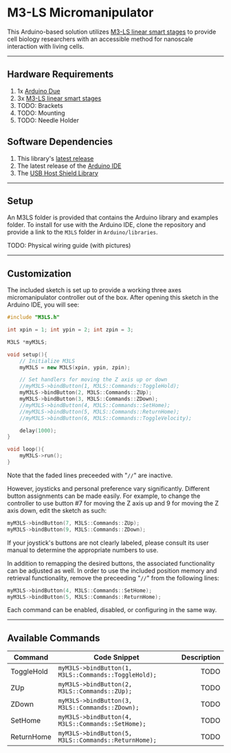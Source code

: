 # M3-LS Micromanipulator
This Arduino-based solution utilizes [M3-LS linear smart stages](http://www.newscaletech.com/micro-mechatronics/m3-linear-stages.php) to provide cell biology researchers with an accessible method for nanoscale interaction with living cells. 
***
## Hardware Requirements
1. 1x [Arduino Due](https://www.arduino.cc/en/Main/arduinoBoardDue)
2. 3x [M3-LS linear smart stages](http://www.newscaletech.com/micro-mechatronics/m3-linear-stages.php)
3. TODO: Brackets
4. TODO: Mounting
5. TODO: Needle Holder

## Software Dependencies
1. This library's [latest release](https://github.com/M-Hawkins/M3-LS_Micromanipulator/releases)
2. The latest release of the [Arduino IDE](https://www.arduino.cc/en/Main/Software)
3. The [USB Host Shield Library](https://github.com/felis/USB_Host_Shield_2.0)
***
## Setup
An M3LS folder is provided that contains the Arduino library and examples folder. To install for use with the Arduino IDE, clone the repository and provide a link to the `M3LS` folder in `Arduino/libraries`.

TODO: Physical wiring guide (with pictures)
***
## Customization
The included sketch is set up to provide a working three axes micromanipulator controller out of the box. After opening this sketch in the Arduino IDE, you will see:
```C++
#include "M3LS.h"

int xpin = 1; int ypin = 2; int zpin = 3;

M3LS *myM3LS;

void setup(){
    // Initialize M3LS
    myM3LS = new M3LS(xpin, ypin, zpin);

    // Set handlers for moving the Z axis up or down
    //myM3LS->bindButton(1, M3LS::Commands::ToggleHold);
    myM3LS->bindButton(2, M3LS::Commands::ZUp);
    myM3LS->bindButton(3, M3LS::Commands::ZDown);
    //myM3LS->bindButton(4, M3LS::Commands::SetHome);
    //myM3LS->bindButton(5, M3LS::Commands::ReturnHome);
    //myM3LS->bindButton(6, M3LS::Commands::ToggleVelocity);

    delay(1000);
}

void loop(){
    myM3LS->run();
}
```
Note that the faded lines preceeded with "`//`" are inactive.

However, joysticks and personal preference vary significantly. Different button assignments can be made easily. For example, to change the controller to use button #7 for moving the Z axis up and 9 for moving the Z axis down, edit the sketch as such:
```C++
myM3LS->bindButton(7, M3LS::Commands::ZUp);
myM3LS->bindButton(9, M3LS::Commands::ZDown);
```
If your joystick's buttons are not clearly labeled, please consult its user manual to determine the appropriate numbers to use.

In addition to remapping the desired buttons, the associated functionality can be adjusted as well. In order to use the included position memory and retrieval functionality, remove the preceeding "`//`" from the following lines:
```C++
myM3LS->bindButton(4, M3LS::Commands::SetHome);
myM3LS->bindButton(5, M3LS::Commands::ReturnHome);
```
Each command can be enabled, disabled, or configuring in the same way. 
***
## Available Commands
| Command | Code Snippet | Description |
|---|----|---:|
| ToggleHold | `myM3LS->bindButton(1, M3LS::Commands::ToggleHold);` | TODO |
| ZUp | `myM3LS->bindButton(2, M3LS::Commands::ZUp);` | TODO |
| ZDown | `myM3LS->bindButton(3, M3LS::Commands::ZDown);` | TODO |
| SetHome | `myM3LS->bindButton(4, M3LS::Commands::SetHome);` | TODO |
| ReturnHome | `myM3LS->bindButton(5, M3LS::Commands::ReturnHome);` | TODO |

